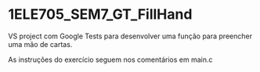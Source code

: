 # 1ELE705_SEM7_GT_FillHand
VS project com Google Tests para desenvolver uma função para preencher uma mão de cartas.

As instruções do exercício seguem nos comentários em main.c
